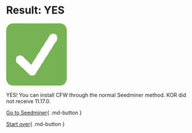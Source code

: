 # Result: YES

![Image](/images/seventeen/success.png)

YES! You can install CFW through the normal Seedminer method. KOR did not receive 11.17.0.

[Go to Seedminer](https://3ds.hacks.guide/seedminer){ .md-button } 

[Start over](/seventeen){ .md-button }